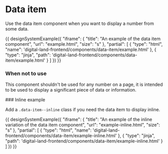 # Data item

Use the data item component when you want to display a number from some data.

{{ designSystemExample({
"iframe": {
    "title": "An example of the data item component",
    "url": "example.html",
    "size": "s"
},
"partial": [
    {
    "type": "html",
    "name": 'digital-land-frontend/components/data-item/example.html'
    },
    {
    "type": "jinja",
    "path": 'digital-land-frontend/components/data-item/example.html'
    }
]
}) }}

### When not to use

This component shouldn't be used for any number on a page, it is intended to be used to display a significant piece of data or information.

### Inline example

Add a `.data-item--inline` class if you need the data item to display inline.

{{ designSystemExample({
"iframe": {
    "title": "An example of the inline variation of the data item component",
    "url": "example-inline.html",
    "size": "s"
},
"partial": [
    {
    "type": "html",
    "name": 'digital-land-frontend/components/data-item/example-inline.html'
    },
    {
    "type": "jinja",
    "path": 'digital-land-frontend/components/data-item/example-inline.html'
    }
]
}) }}
